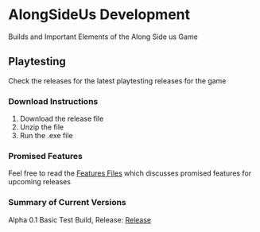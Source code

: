 # AlongSideUs Development
Builds and Important Elements of the Along Side us Game

## Playtesting
Check the releases for the latest playtesting releases for the game

### Download Instructions
1. Download the release file
2. Unzip the file
3. Run the .exe file

### Promised Features
Feel free to read the [Features Files](/Features/) which discusses promised features for upcoming releases

### Summary of Current Versions
Alpha 0.1 Basic Test Build, Release: [Release](https://github.com/firez2469/AlongSideUsDevelopment/releases)
